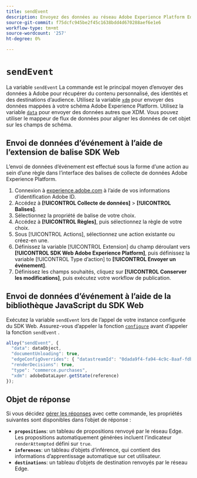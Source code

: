 ```yaml
---
title: sendEvent
description: Envoyez des données au réseau Adobe Experience Platform Edge.
source-git-commit: f75dcfc945be2f45c1638bdd4d670288aef6e1e6
workflow-type: tm+mt
source-wordcount: '257'
ht-degree: 0%

---
```



# `sendEvent`

La variable `sendEvent` La commande est le principal moyen d’envoyer des données à Adobe pour récupérer du contenu personnalisé, des identités et des destinations d’audience. Utilisez la variable [`xdm`](xdm.md) pour envoyer des données mappées à votre schéma Adobe Experience Platform. Utilisez la variable [`data`](data.md) pour envoyer des données autres que XDM. Vous pouvez utiliser le mappeur de flux de données pour aligner les données de cet objet sur les champs de schéma.

## Envoi de données d’événement à l’aide de l’extension de balise SDK Web

L’envoi de données d’événement est effectué sous la forme d’une action au sein d’une règle dans l’interface des balises de collecte de données Adobe Experience Platform.

1. Connexion à [experience.adobe.com](https://experience.adobe.com) à l’aide de vos informations d’identification Adobe ID.
1. Accédez à **[!UICONTROL Collecte de données]** > **[!UICONTROL Balises]**.
1. Sélectionnez la propriété de balise de votre choix.
1. Accédez à **[!UICONTROL Règles]**, puis sélectionnez la règle de votre choix.
1. Sous [!UICONTROL Actions], sélectionnez une action existante ou créez-en une.
1. Définissez la variable [!UICONTROL Extension] du champ déroulant vers **[!UICONTROL SDK Web Adobe Experience Platform]**, puis définissez la variable [!UICONTROL Type d’action] to **[!UICONTROL Envoyer un événement]**.
1. Définissez les champs souhaités, cliquez sur **[!UICONTROL Conserver les modifications]**, puis exécutez votre workflow de publication.

## Envoi de données d’événement à l’aide de la bibliothèque JavaScript du SDK Web

Exécutez la variable `sendEvent` lors de l’appel de votre instance configurée du SDK Web. Assurez-vous d’appeler la fonction [`configure`](../configure/overview.md) avant d’appeler la fonction `sendEvent` .

```js
alloy("sendEvent", {
  "data": dataObject,
  "documentUnloading": true,
  "edgeConfigOverrides": { "datastreamId": "0dada9f4-fa94-4c9c-8aaf-fdbac6c56287" },
  "renderDecisions": true,
  "type": "commerce.purchases",
  "xdm": adobeDataLayer.getState(reference)
});
```

## Objet de réponse

Si vous décidez [gérer les réponses](../command-responses.md) avec cette commande, les propriétés suivantes sont disponibles dans l’objet de réponse :

* **`propositions`**: un tableau de propositions renvoyé par le réseau Edge. Les propositions automatiquement générées incluent l’indicateur `renderAttempted` défini sur `true`.
* **`inferences`**: un tableau d’objets d’inférence, qui contient des informations d’apprentissage automatique sur cet utilisateur.
* **`destinations`**: un tableau d’objets de destination renvoyés par le réseau Edge.
